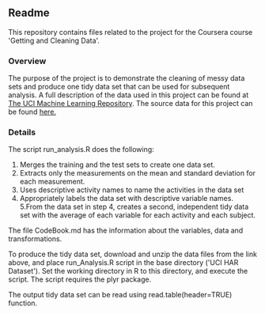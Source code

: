 ## Readme
This repository contains files related to the project for the Coursera course 'Getting and Cleaning Data'.

### Overview
The purpose of the project is to demonstrate the cleaning of messy data sets and produce one tidy data set that can be used for subsequent analysis. A full description of the data used in this project can be found at [The UCI Machine Learning Repository](http://archive.ics.uci.edu/ml/datasets/Human+Activity+Recognition+Using+Smartphones).
The source data for this project can be found [here.](https://d396qusza40orc.cloudfront.net/getdata%2Fprojectfiles%2FUCI%20HAR%20Dataset.zip)

### Details
The script run_analysis.R does the following:
1. Merges the training and the test sets to create one data set.
2. Extracts only the measurements on the mean and standard deviation for each measurement.
3. Uses descriptive activity names to name the activities in the data set
4. Appropriately labels the data set with descriptive variable names.
5.From the data set in step 4, creates a second, independent tidy data set with the average of each variable for each activity and each subject.

The file CodeBook.md has the information about the variables, data and transformations.

To produce the tidy data set, download and unzip the data files from the link above, and place run_Analysis.R script in the base directory ('UCI HAR Dataset'). Set the working directory in R to this directory, and execute the script. The script requires the plyr package.

The output tidy data set can be read using read.table(header=TRUE) function. 